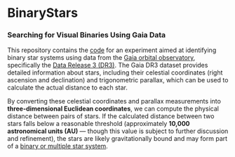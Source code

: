 # BinaryStars

### Searching for Visual Binaries Using Gaia Data

This repository contains the [code](binary_star_lookup_in_Gaia_data.v2.py) for an experiment aimed at identifying binary star systems using data from the [Gaia orbital observatory](https://en.wikipedia.org/wiki/Gaia_(spacecraft)), specifically the [Data Release 3 (DR3)](https://www.cosmos.esa.int/web/gaia/dr3#). The Gaia DR3 dataset provides detailed information about stars, including their celestial coordinates (right ascension and declination) and trigonometric parallax, which can be used to calculate the actual distance to each star.

By converting these celestial coordinates and parallax measurements into **three-dimensional Euclidean coordinates**, we can compute the physical distance between pairs of stars. If the calculated distance between two stars falls below a reasonable threshold (approximately **10,000 astronomical units (AU)** — though this value is subject to further discussion and refinement), the stars are likely gravitationally bound and may form part of a [binary or multiple star system](https://en.wikipedia.org/wiki/Visual_binary).


